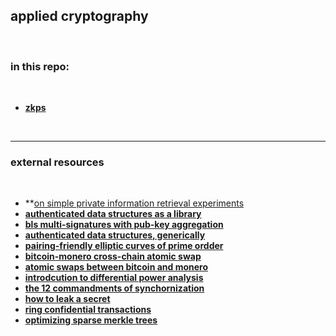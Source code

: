 ## applied cryptography

<br>

### in this repo:

<br>

* **[zkps](zkps)**

<br>

----

### external resources

<br>

* **[on simple private information retrieval experiments](https://mirror.xyz/go-outside.eth/4G5bsqUkjLxhQ0M9so3f25o4cABwN--tC40N3jkReug**)
* **[authenticated data structures as a library](https://bentnib.org/posts/2016-04-12-authenticated-data-structures-as-a-library.html)**
* **[bls multi-signatures with pub-key aggregation](https://crypto.stanford.edu/~dabo/pubs/papers/BLSmultisig.html)**
* **[authenticated data structures, generically](https://www.cs.umd.edu/~mwh/papers/gpads.pdf)**
* **[pairing-friendly elliptic curves of prime ordder](https://eprint.iacr.org/2005/133.pdf)**
* **[bitcoin-monero cross-chain atomic swap](https://eprint.iacr.org/2020/1126.pdf)**
* **[atomic swaps between bitcoin and monero](https://arxiv.org/pdf/2101.12332.pdf)**
* **[introdcution to differential power analysis](https://link.springer.com/content/pdf/10.1007/s13389-011-0006-y.pdf)**
* **[the 12 commandments of synchornization](https://citeseerx.ist.psu.edu/viewdoc/download?doi=10.1.1.227.3871&rep=rep1&type=pdf)**
* **[how to leak a secret](https://people.csail.mit.edu/rivest/pubs/RST01.pdf)**
* **[ring confidential transactions](https://eprint.iacr.org/2015/1098.pdf)**
* **[optimizing sparse merkle trees](https://ethresear.ch/t/optimizing-sparse-merkle-trees/3751)**
